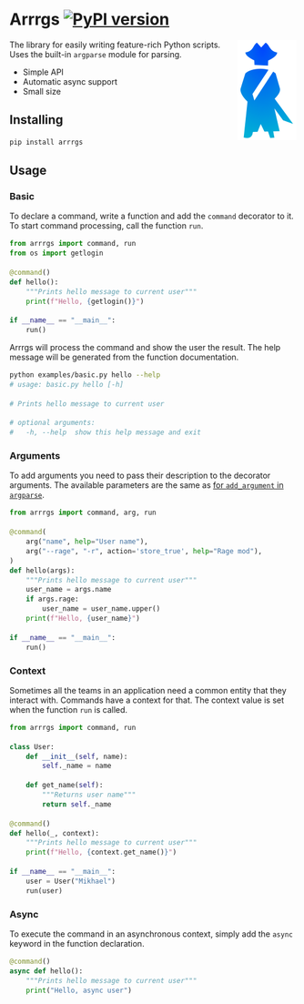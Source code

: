 # Arrrgs [![PyPI version](https://badge.fury.io/py/arrrgs.svg)](https://pypi.org/project/arrrgs/)

<img align="right" width="104px" height="176px"
     alt="Logo"
     src="./assets/logo@2x.png">

The library for easily writing feature-rich Python scripts. Uses the built-in `argparse` module for parsing.

* Simple API
* Automatic async support
* Small size

## Installing

```sh
pip install arrrgs
```

## Usage

### Basic

To declare a command, write a function and add the `command` decorator to it. To start command processing, call the function `run`.

```py
from arrrgs import command, run
from os import getlogin

@command()
def hello():
    """Prints hello message to current user"""
    print(f"Hello, {getlogin()}")

if __name__ == "__main__":
    run()
```

Arrrgs will process the command and show the user the result. The help message will be generated from the function documentation.

```sh
python examples/basic.py hello --help
# usage: basic.py hello [-h]

# Prints hello message to current user

# optional arguments:
#   -h, --help  show this help message and exit
```

### Arguments

To add arguments you need to pass their description to the decorator arguments. The available parameters are the same as [for `add_argument` in `argparse`](https://docs.python.org/3/library/argparse.html#quick-links-for-add-argument).

```py
from arrrgs import command, arg, run

@command(
    arg("name", help="User name"),
    arg("--rage", "-r", action='store_true', help="Rage mod"),
)
def hello(args):
    """Prints hello message to current user"""
    user_name = args.name
    if args.rage:
        user_name = user_name.upper()
    print(f"Hello, {user_name}")

if __name__ == "__main__":
    run()
```

### Context

Sometimes all the teams in an application need a common entity that they interact with. Commands have a context for that. The context value is set when the function `run` is called.

```py
from arrrgs import command, run

class User:
    def __init__(self, name):
        self._name = name

    def get_name(self):
        """Returns user name"""
        return self._name

@command()
def hello(_, context):
    """Prints hello message to current user"""
    print(f"Hello, {context.get_name()}")

if __name__ == "__main__":
    user = User("Mikhael")
    run(user)
```

### Async

To execute the command in an asynchronous context, simply add the `async` keyword in the function declaration.

```py
@command()
async def hello():
    """Prints hello message to current user"""
    print("Hello, async user")
```